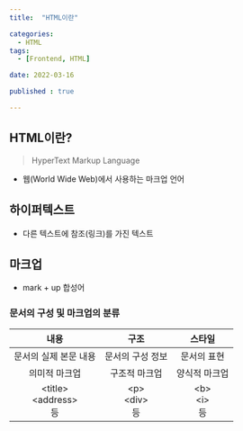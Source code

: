 ```yaml
---
title:  "HTML이란" 

categories:
  - HTML
tags:
  - [Frontend, HTML]

date: 2022-03-16

published : true

---
```


## HTML이란?
>HyperText Markup Language

- 웹(World Wide Web)에서 사용하는 마크업 언어

## 하이퍼텍스트
- 다른 텍스트에 참조(링크)를 가진 텍스트

## 마크업
- mark + up 합성어

### 문서의 구성 및 마크업의 분류

|내용|구조|스타일
|:---:|:---:|:---:|
|문서의 실제 본문 내용|문서의 구성 정보|문서의 표현|
|의미적 마크업|구조적 마크업|양식적 마크업|
|\<title\><br>\<address\><br>등|\<p\><br>\<div\><br>등|\<b\><br>\<i\><br>등|
